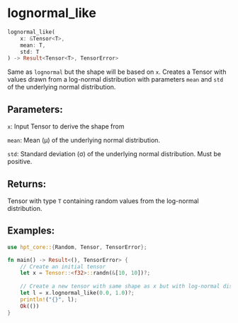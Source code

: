 # lognormal_like
```rust
lognormal_like(
    x: &Tensor<T>,
    mean: T,
    std: T
) -> Result<Tensor<T>, TensorError>
```
Same as `lognormal` but the shape will be based on `x`. Creates a Tensor with values drawn from a log-normal distribution with parameters `mean` and `std` of the underlying normal distribution.

## Parameters:
`x`: Input Tensor to derive the shape from

`mean`: Mean (μ) of the underlying normal distribution.

`std`: Standard deviation (σ) of the underlying normal distribution. Must be positive.

## Returns:
Tensor with type `T` containing random values from the log-normal distribution.

## Examples:
```rust
use hpt_core::{Random, Tensor, TensorError};

fn main() -> Result<(), TensorError> {
    // Create an initial tensor
    let x = Tensor::<f32>::randn(&[10, 10])?;
    
    // Create a new tensor with same shape as x but with log-normal distribution
    let l = x.lognormal_like(0.0, 1.0)?;
    println!("{}", l);
    Ok(())
}
```